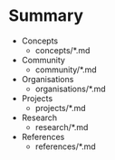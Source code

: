 # Summary

- Concepts
    - concepts/*.md
- Community
    - community/*.md
- Organisations
    - organisations/*.md
- Projects
    - projects/*.md
- Research
    - research/*.md
- References
    - references/*.md